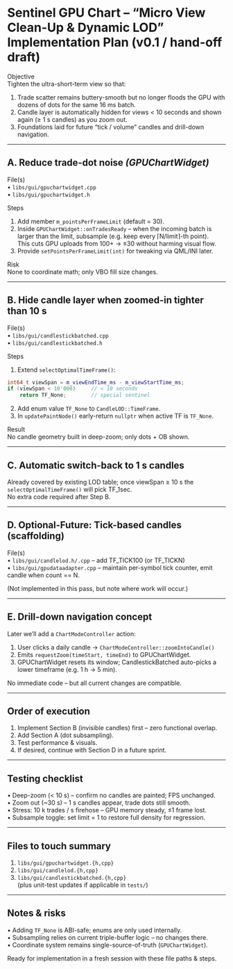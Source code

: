 Sentinel GPU Chart – “Micro View Clean-Up & Dynamic LOD”  
Implementation Plan (v0.1 / hand-off draft)
================================================

Objective   
Tighten the ultra-short-term view so that:

1.  Trade scatter remains buttery-smooth but no longer floods the GPU with
    dozens of dots for the same 16 ms batch.
2.  Candle layer is automatically hidden for views < 10 seconds
    and shown again (≥ 1 s candles) as you zoom out.
3.  Foundations laid for future “tick / volume” candles and
    drill-down navigation.

------------------------------------------------
A.  Reduce trade-dot noise *(GPUChartWidget)*
------------------------------------------------
File(s)  
• `libs/gui/gpuchartwidget.cpp`  
• `libs/gui/gpuchartwidget.h`

Steps  
1. Add member `m_pointsPerFrameLimit` (default = 30).  
2. Inside `GPUChartWidget::onTradesReady` – when the incoming batch is
   larger than the limit, subsample (e.g. keep every ⌈N/limit⌉-th point).  
   This cuts GPU uploads from 100+ → ≤30 without harming visual flow.
3. Provide `setPointsPerFrameLimit(int)` for tweaking via QML/INI later.

Risk  
None to coordinate math; only VBO fill size changes.

------------------------------------------------
B.  Hide candle layer when zoomed-in tighter than 10 s
------------------------------------------------
File(s)  
• `libs/gui/candlestickbatched.cpp`  
• `libs/gui/candlestickbatched.h`

Steps  
1. Extend `selectOptimalTimeFrame()`:

```cpp
int64_t viewSpan = m_viewEndTime_ms - m_viewStartTime_ms;
if (viewSpan < 10'000)     // < 10 seconds
    return TF_None;        // special sentinel
```

2. Add enum value `TF_None` to `CandleLOD::TimeFrame`.  
3. In `updatePaintNode()` early-return `nullptr` when active TF is `TF_None`.

Result  
No candle geometry built in deep-zoom; only dots + OB shown.

------------------------------------------------
C.  Automatic switch-back to 1 s candles
------------------------------------------------
Already covered by existing LOD table; once viewSpan ≥ 10 s
the `selectOptimalTimeFrame()` will pick TF_1sec.  
No extra code required after Step B.

------------------------------------------------
D.  Optional-Future: Tick-based candles (scaffolding)
------------------------------------------------
File(s)  
• `libs/gui/candlelod.h/.cpp` – add TF_TICK100 (or TF_TICKN)  
• `libs/gui/gpudataadapter.cpp` – maintain per-symbol tick counter,
  emit candle when count == N.

(Not implemented in this pass, but note where work will occur.)

------------------------------------------------
E.  Drill-down navigation concept
------------------------------------------------
Later we’ll add a `ChartModeController` action:

1. User clicks a daily candle → `ChartModeController::zoomIntoCandle()`  
2. Emits `requestZoom(timeStart, timeEnd)` to GPUChartWidget.  
3. GPUChartWidget resets its window; CandlestickBatched auto-picks
   a lower timeframe (e.g. 1 h → 5 min).

No immediate code – but all current changes are compatible.

------------------------------------------------
Order of execution
------------------------------------------------
1. Implement Section B (invisible candles) first – zero functional overlap.  
2. Add Section A (dot subsampling).  
3. Test performance & visuals.  
4. If desired, continue with Section D in a future sprint.

------------------------------------------------
Testing checklist
------------------------------------------------
• Deep-zoom (< 10 s) – confirm no candles are painted; FPS unchanged.  
• Zoom out (~30 s) – 1 s candles appear, trade dots still smooth.  
• Stress: 10 k trades / s firehose – GPU memory steady, ≤1 frame lost.  
• Subsample toggle: set limit = 1 to restore full density for regression.

------------------------------------------------
Files to touch summary
------------------------------------------------
1. `libs/gui/gpuchartwidget.{h,cpp}`  
2. `libs/gui/candlelod.{h,cpp}`  
3. `libs/gui/candlestickbatched.{h,cpp}`  
(plus unit-test updates if applicable in `tests/`)

------------------------------------------------
Notes & risks
------------------------------------------------
• Adding `TF_None` is ABI-safe; enums are only used internally.  
• Subsampling relies on current triple-buffer logic – no changes there.  
• Coordinate system remains single-source-of-truth (`GPUChartWidget`).

Ready for implementation in a fresh session with these file paths & steps.